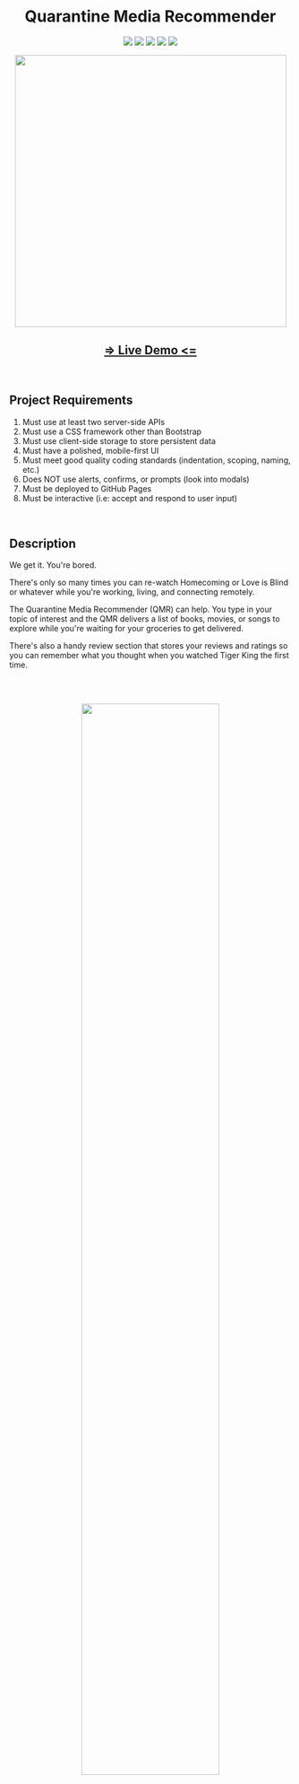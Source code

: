 <h1 align="center">Quarantine Media Recommender</h1>

<p align="center">
    <img src="https://img.shields.io/badge/github%20-%23121011.svg?&style=for-the-badge&logo=github&logoColor=white"/>
    <img src="https://img.shields.io/badge/javascript%20-%23323330.svg?&style=for-the-badge&logo=javascript&logoColor=%23F7DF1E"/>
    <img src="https://img.shields.io/badge/jquery%20-%230769AD.svg?&style=for-the-badge&logo=jquery&logoColor=white"/>
    <img src="https://img.shields.io/badge/html5%20-%23E34F26.svg?&style=for-the-badge&logo=html5&logoColor=white"/>
    <img src="https://img.shields.io/badge/css3%20-%231572B6.svg?&style=for-the-badge&logo=css3&logoColor=white"/>
</p>

<p align="center">
    <img width="485px" src="assets/images/titleImage.jpg">
</p>

<h2 align="center">
    <a href="https://brianrshort.github.io/Media-Recommender-App">=> Live Demo <=</a>
</h2>
<br>

<h2>Project Requirements</h2>
<ol>
    <li>Must use at least two server-side APIs</li>
    <li>Must use a CSS framework other than Bootstrap</li>
    <li>Must use client-side storage to store persistent data</li>
    <li>Must have a polished, mobile-first UI</li>
    <li>Must meet good quality coding standards (indentation, scoping, naming, etc.)</li>
    <li>Does NOT use alerts, confirms, or prompts (look into modals)</li>
    <li>Must be deployed to GitHub Pages</li>
    <li>Must be interactive (i.e: accept and respond to user input)</li>
</ol>
<br>

<h2>Description</h2>
<p>We get it. You're bored.</p>
<p>There's only so many times you can re-watch
Homecoming or Love is Blind or whatever while you're
working, living, and connecting remotely.</p>
<p>The Quarantine Media Recommender (QMR) can help.
You type in your topic of interest and the QMR delivers a
list of books, movies, or songs to explore while you're
waiting for your groceries to get delivered.</p>
<p>There's also a handy review section that stores your
reviews and ratings so you can remember what you
thought when you watched Tiger King the first time.</p>
<br>

<h2 align="center">
    <img width="70%" src="assets/images/QMR Demo.gif">
</h2>
<br>

<h2>How to Use</h2>
<ol>
    <li>Decide on a topic to search and enter it into the search field in the yellow section. Tip: If you can't think of a topic, try out our randomly suggested topics in pink.</li>
    <br>
    <li>Select the media type that you'd like to search; books, movies, or songs.</li>
    <br>
    <li>Click search to view the results in the grey section. Hint; you can click on the details section of movie results to view the movie details on the IMBD website.</li>
    <br>
    <li>Leave a review in the green section to keep track of what you thought about all of the media you've soaked up.</li>
</ol>
<br>

<h2>Contributors</h2>
<ul>
    <li>
        <a href="https://github.com/stricklin927">@stricklin927</a>
    </li>
        <ul>
            <li>HTML</li>
            <li>CSS</li>
            <li>Foundation</li>
        </ul>
    <li>
        <a href="https://github.com/bettycode">@bettycode</a>
    </li>
        <ul>
            <li>Displaying API Objects Dynamically</li>
            <li>IMBD Links</li>
        </ul>
    <li>
        <a href="https://github.com/brianrshort">@brianshort</a>
    </li>
        <ul>
            <li>Ratings & Reviews (input, display, localstorage)</li>
            <li>Random Topic Function</li>
        </ul>
    <li>
        <a href="https://github.com/jsegnegon">@jsegnegon</a>
    </li>
        <ul>
            <li>Suggestion Box</li>
        </ul>
    <li>
        <a href="https://github.com/sambishop3015">@sambishop3015</a>
    </li>
        <ul>
            <li>Get Functions for APIs</li>
            <li>README</li>
        </ul>
</ul>
<br>

<h2>Lessons Learned</h2>
<ul>
    <li>
        <a href="https://github.com/stricklin927">@stricklin927</a>
    </li>
        <ul>
            <li>Branching and merging with a workflow</li>
            <li>Researching and implementing a new front-end framework</li>
        </ul>
    <li>
        <a href="https://github.com/bettycode">@bettycode</a>
    </li>
        <ul>
            <li>Working with other developers</li>
            <li>Understanding the workflow</li>
        </ul>
    <li>
        <a href="https://github.com/brianrshort">@brianshort</a>
    </li>
        <ul>
            <li>Increased fluency with API objects</li>
            <li>Git collaboration methods</li>
        </ul>
    <li>
        <a href="https://github.com/jsegnegon">@jsegnegon</a>
    </li>
    <li>
        <a href="https://github.com/sambishop3015">@sambishop3015</a>
    </li>
        <ul>
            <li>API types; HTML, OAuth, Key</li>
            <li>Readme design tricks including gifs</li>
            <li>Working with developers and using Git branches</li>
        </ul>
</ul>
